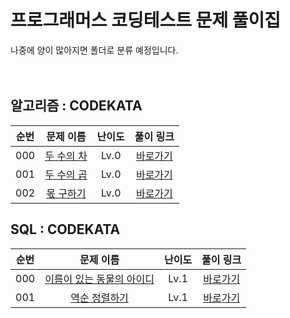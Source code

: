# 프로그래머스 코딩테스트 문제 풀이집

나중에 양이 많아지면 폴더로 분류 예정입니다.
<br><br><br>

알고리즘 : CODEKATA
---
|          순번          |        문제 이름         |         난이도          |        풀이 링크         |
| :-----: | :-----: | :-----: | :-----: |
| 000 |  <a href="https://school.programmers.co.kr/learn/courses/30/lessons/120803" target="_blank">두 수의 차</a> | Lv.0 | <a href="./Algorithm_Solution/000_두_수의_차.md">바로가기</a> |
| 001 |  <a href="https://school.programmers.co.kr/learn/courses/30/lessons/120804" target="_blank">두 수의 곱</a> | Lv.0 | <a href="./Algorithm_Solution/001_두_수의_곱.md">바로가기</a> |
| 002 |  <a href="https://school.programmers.co.kr/learn/courses/30/lessons/120805" target="_blank">몫 구하기</a> | Lv.0 | <a href="./Algorithm_Solution/002_몫_구하기.md">바로가기</a> |


SQL : CODEKATA
---
|          순번          |        문제 이름         |         난이도          |        풀이 링크         |
| :-----: | :-----: | :-----: | :-----: |
| 000 |  <a href="https://school.programmers.co.kr/learn/courses/30/lessons/59407" target="_blank">이름이 있는 동물의 아이디</a> | Lv.1 | <a href="./SQL_Solution/000_이름이_있는_동물의_아이디.md">바로가기</a> |
| 001 |  <a href="https://school.programmers.co.kr/learn/courses/30/lessons/59035" target="_blank">역순 정렬하기</a> | Lv.1 | <a href="./SQL_Solution/001_역순_정렬하기.md">바로가기</a> |
